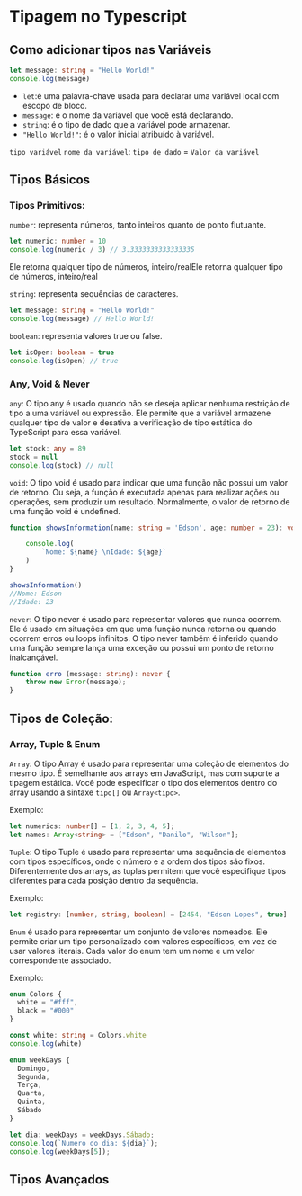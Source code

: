 # Tipagem no Typescript

## Como adicionar tipos nas Variáveis

```typescript
let message: string = "Hello World!"
console.log(message)
```
- `let`:é uma palavra-chave usada para declarar uma variável local com escopo de bloco.
- `message`:  é o nome da variável que você está declarando.
- `string`:  é o tipo de dado que a variável pode armazenar.
- `"Hello World!"`: é o valor inicial atribuído à variável.

`tipo variável` `nome da variável`: `tipo de dado` = `Valor da variável`

## Tipos Básicos

### Tipos Primitivos:

`number`: representa números, tanto inteiros quanto de ponto flutuante.

```typescript
let numeric: number = 10
console.log(numeric / 3) // 3.3333333333333335
```
   Ele retorna qualquer tipo de números, inteiro/realEle retorna qualquer tipo de números, inteiro/real

`string`: representa sequências de caracteres.

```typescript
let message: string = "Hello World!"
console.log(message) // Hello World!
```

`boolean`: representa valores true ou false.
```typescript
let isOpen: boolean = true
console.log(isOpen) // true
```
### Any, Void & Never

`any`: O tipo any é usado quando não se deseja aplicar nenhuma restrição de tipo a uma variável ou expressão. Ele permite que a variável armazene qualquer tipo de valor e desativa a verificação de tipo estática do TypeScript para essa variável.

```typescript
let stock: any = 89
stock = null
console.log(stock) // null
```
`void`: O tipo void é usado para indicar que uma função não possui um valor de retorno. Ou seja, a função é executada apenas para realizar ações ou operações, sem produzir um resultado. Normalmente, o valor de retorno de uma função void é undefined.

```typescript
function showsInformation(name: string = 'Edson', age: number = 23): void {

    console.log(
        `Nome: ${name} \nIdade: ${age}`
    )
}

showsInformation() 
//Nome: Edson 
//Idade: 23   
```

`never`: O tipo never é usado para representar valores que nunca ocorrem. Ele é usado em situações em que uma função nunca retorna ou quando ocorrem erros ou loops infinitos. O tipo never também é inferido quando uma função sempre lança uma exceção ou possui um ponto de retorno inalcançável.

```typescript
function erro (message: string): never {
    throw new Error(message);
}
```
## Tipos de Coleção:

### Array, Tuple & Enum
`Array`: O tipo Array é usado para representar uma coleção de elementos do mesmo tipo. É semelhante aos arrays em JavaScript, mas com suporte a tipagem estática. Você pode especificar o tipo dos elementos dentro do array usando a sintaxe `tipo[]` ou `Array<tipo>`.

Exemplo:
```typescript
let numerics: number[] = [1, 2, 3, 4, 5];
let names: Array<string> = ["Edson", "Danilo", "Wilson"];
```
`Tuple`: O tipo Tuple é usado para representar uma sequência de elementos com tipos específicos, onde o número e a ordem dos tipos são fixos. Diferentemente dos arrays, as tuplas permitem que você especifique tipos diferentes para cada posição dentro da sequência.

Exemplo:
```typescript
let registry: [number, string, boolean] = [2454, "Edson Lopes", true]
```
`Enum` é usado para representar um conjunto de valores nomeados. Ele permite criar um tipo personalizado com valores específicos, em vez de usar valores literais. Cada valor do enum tem um nome e um valor correspondente associado.

Exemplo:
```typescript
enum Colors {
  white = "#fff",
  black = "#000"
}

const white: string = Colors.white
console.log(white)

enum weekDays {
  Domingo,
  Segunda,
  Terça,
  Quarta,
  Quinta,
  Sábado
}

let dia: weekDays = weekDays.Sábado;
console.log(`Numero do dia: ${dia}`);  
console.log(weekDays[5]); 
```

## Tipos Avançados